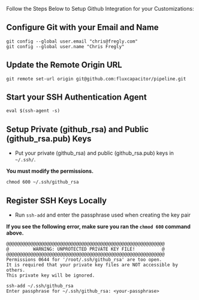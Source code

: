 Follow the Steps Below to Setup Github Integration for your Customizations:

## Configure Git with your Email and Name
```
git config --global user.email "chris@fregly.com"
git config --global user.name "Chris Fregly"
```

## Update the Remote Origin URL
```
git remote set-url origin git@github.com:fluxcapacitor/pipeline.git
```

## Start your SSH Authentication Agent
```
eval $(ssh-agent -s)
```


## Setup Private (github_rsa) and Public (github_rsa.pub) Keys
* Put your private (github_rsa) and public (github_rsa.pub) keys in `~/.ssh/`.

**You must modify the permissions.**
```
chmod 600 ~/.ssh/github_rsa
```

## Register SSH Keys Locally
* Run `ssh-add` and enter the passphrase used when creating the key pair

**If you see the following error, make sure you ran the `chmod 600` command above.**
```
@@@@@@@@@@@@@@@@@@@@@@@@@@@@@@@@@@@@@@@@@@@@@@@@@@@@@@@@@@@
@         WARNING: UNPROTECTED PRIVATE KEY FILE!          @
@@@@@@@@@@@@@@@@@@@@@@@@@@@@@@@@@@@@@@@@@@@@@@@@@@@@@@@@@@@
Permissions 0644 for '/root/.ssh/github_rsa' are too open.
It is required that your private key files are NOT accessible by others.
This private key will be ignored.
```
```
ssh-add ~/.ssh/github_rsa
Enter passphrase for ~/.ssh/github_rsa: <your-passphrase>
```